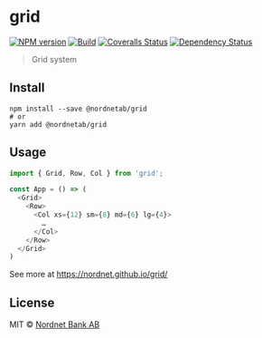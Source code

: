# grid

[![NPM version][npm-image]][npm-url]
[![Build][travis-image]][travis-url]
[![Coveralls Status][coveralls-image]][coveralls-url]
[![Dependency Status][depstat-image]][depstat-url]

> Grid system

## Install

    npm install --save @nordnetab/grid
    # or
    yarn add @nordnetab/grid

## Usage

```js
import { Grid, Row, Col } from 'grid';

const App = () => (
  <Grid>
    <Row>
      <Col xs={12} sm={8} md={6} lg={4}>
        …
      </Col>
    </Row>
  </Grid>
)
```

See more at https://nordnet.github.io/grid/

## License

MIT © [Nordnet Bank AB](https://www.nordnet.se)

[npm-url]: https://npmjs.org/package/grid
[npm-image]: https://img.shields.io/npm/v/@nordnetab/grid.svg?style=flat-square

[travis-url]: https://travis-ci.org/nordnet/grid
[travis-image]: https://img.shields.io/travis/nordnet/grid.svg?style=flat-square

[coveralls-url]: https://coveralls.io/r/nordnet/grid
[coveralls-image]: https://img.shields.io/coveralls/nordnet/grid.svg?style=flat-square

[depstat-url]: https://david-dm.org/nordnet/grid
[depstat-image]: https://david-dm.org/nordnet/grid.svg?style=flat-square
